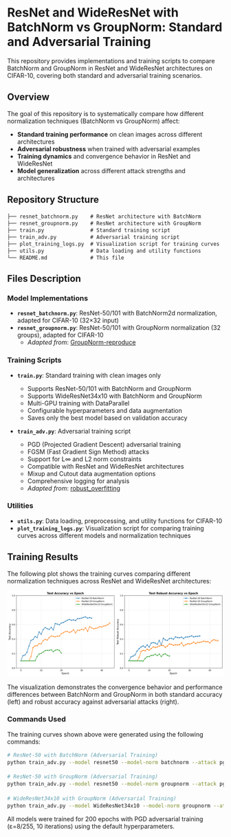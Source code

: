 # ResNet and WideResNet with BatchNorm vs GroupNorm: Standard and Adversarial Training

This repository provides implementations and training scripts to compare BatchNorm and GroupNorm in ResNet and WideResNet architectures on CIFAR-10, covering both standard and adversarial training scenarios.

## Overview

The goal of this repository is to systematically compare how different normalization techniques (BatchNorm vs GroupNorm) affect:
- **Standard training performance** on clean images across different architectures
- **Adversarial robustness** when trained with adversarial examples  
- **Training dynamics** and convergence behavior in ResNet and WideResNet
- **Model generalization** across different attack strengths and architectures

## Repository Structure

```
├── resnet_batchnorm.py    # ResNet architecture with BatchNorm
├── resnet_groupnorm.py    # ResNet architecture with GroupNorm  
├── train.py               # Standard training script
├── train_adv.py           # Adversarial training script
├── plot_training_logs.py  # Visualization script for training curves
├── utils.py               # Data loading and utility functions
└── README.md              # This file
```

## Files Description

### Model Implementations
- **`resnet_batchnorm.py`**: ResNet-50/101 with BatchNorm2d normalization, adapted for CIFAR-10 (32×32 input)
- **`resnet_groupnorm.py`**: ResNet-50/101 with GroupNorm normalization (32 groups), adapted for CIFAR-10
  - *Adapted from*: [GroupNorm-reproduce](https://github.com/ppwwyyxx/GroupNorm-reproduce/blob/master/ImageNet-ResNet-PyTorch/resnet_gn.py)

### Training Scripts  
- **`train.py`**: Standard training with clean images only
  - Supports ResNet-50/101 with BatchNorm and GroupNorm
  - Supports WideResNet34x10 with BatchNorm and GroupNorm
  - Multi-GPU training with DataParallel
  - Configurable hyperparameters and data augmentation
  - Saves only the best model based on validation accuracy

- **`train_adv.py`**: Adversarial training script
  - PGD (Projected Gradient Descent) adversarial training
  - FGSM (Fast Gradient Sign Method) attacks
  - Support for L∞ and L2 norm constraints
  - Compatible with ResNet and WideResNet architectures
  - Mixup and Cutout data augmentation options
  - Comprehensive logging for analysis
  - *Adapted from*: [robust_overfitting](https://github.com/locuslab/robust_overfitting/blob/master/train_cifar.py)

### Utilities
- **`utils.py`**: Data loading, preprocessing, and utility functions for CIFAR-10
- **`plot_training_logs.py`**: Visualization script for comparing training curves across different models and normalization techniques

## Training Results

The following plot shows the training curves comparing different normalization techniques across ResNet and WideResNet architectures:

![Training Curves](training_curves.png)

The visualization demonstrates the convergence behavior and performance differences between BatchNorm and GroupNorm in both standard accuracy (left) and robust accuracy against adversarial attacks (right).

### Commands Used

The training curves shown above were generated using the following commands:

```bash
# ResNet-50 with BatchNorm (Adversarial Training)
python train_adv.py --model resnet50 --model-norm batchnorm --attack pgd --epsilon 8 --fname resnet50_batchnorm_adv

# ResNet-50 with GroupNorm (Adversarial Training)
python train_adv.py --model resnet50 --model-norm groupnorm --attack pgd --epsilon 8 --fname resnet50_groupnorm_adv

# WideResNet34x10 with GroupNorm (Adversarial Training)
python train_adv.py --model WideResNet34x10 --model-norm groupnorm --attack pgd --epsilon 8 --fname wideresnet_groupnorm_adv
```

All models were trained for 200 epochs with PGD adversarial training (ε=8/255, 10 iterations) using the default hyperparameters.






